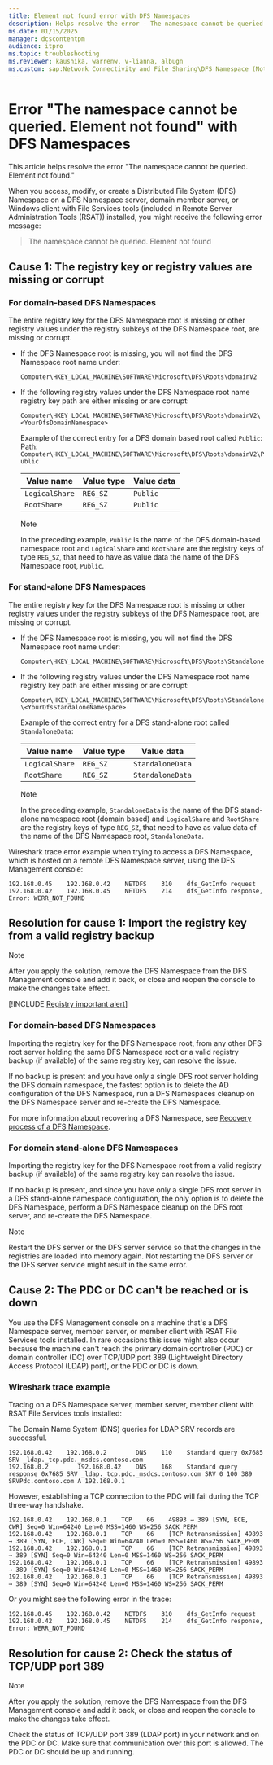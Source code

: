 ```yaml
---
title: Element not found error with DFS Namespaces
description: Helps resolve the error - The namespace cannot be queried. Element not found.
ms.date: 01/15/2025
manager: dcscontentpm
audience: itpro
ms.topic: troubleshooting
ms.reviewer: kaushika, warrenw, v-lianna, albugn
ms.custom: sap:Network Connectivity and File Sharing\DFS Namespace (Not Replication), csstroubleshoot
---
```

# Error "The namespace cannot be queried. Element not found" with DFS Namespaces

This article helps resolve the error "The namespace cannot be queried. Element not found."

When you access, modify, or create a Distributed File System (DFS) Namespace on a DFS Namespace server, domain member server, or Windows client with File Services tools (included in Remote Server Administration Tools (RSAT)) installed, you might receive the following error message:

> The namespace cannot be queried. Element not found

## Cause 1: The registry key or registry values are missing or corrupt

### For domain-based DFS Namespaces

The entire registry key for the DFS Namespace root is missing or other registry values under the registry subkeys of the DFS Namespace root, are missing or corrupt.

- If the DFS Namespace root is missing, you will not find the DFS Namespace root name under:

  `Computer\HKEY_LOCAL_MACHINE\SOFTWARE\Microsoft\DFS\Roots\domainV2`

- If the following registry values under the DFS Namespace root name registry key path are either missing or are corrupt:

  `Computer\HKEY_LOCAL_MACHINE\SOFTWARE\Microsoft\DFS\Roots\domainV2\<YourDfsDomainNamespace>`

  Example of the correct entry for a DFS domain based root called `Public`:  
  Path: `Computer\HKEY_LOCAL_MACHINE\SOFTWARE\Microsoft\DFS\Roots\domainV2\Public`

  |Value name  |Value type  |Value data  |
  |---------|---------|---------|
  |`LogicalShare`     |`REG_SZ`         |`Public`         |
  |`RootShare`     |`REG_SZ`         |`Public`         |

  > [!NOTE]
  > In the preceding example, `Public` is the name of the DFS domain-based namespace root and `LogicalShare` and `RootShare` are the registry keys of type `REG_SZ`, that need to have as value data the name of the DFS Namespace root, `Public`.
  
### For stand-alone DFS Namespaces

The entire registry key for the DFS Namespace root is missing or other registry values under the registry subkeys of the DFS Namespace root, are missing or corrupt.

- If the DFS Namespace root is missing, you will not find the DFS Namespace root name under:

  `Computer\HKEY_LOCAL_MACHINE\SOFTWARE\Microsoft\DFS\Roots\Standalone`

- If the following registry values under the DFS Namespace root name registry key path are either missing or are corrupt:

  `Computer\HKEY_LOCAL_MACHINE\SOFTWARE\Microsoft\DFS\Roots\Standalone\<YourDfsStandaloneNamespace>`

  Example of the correct entry for a DFS stand-alone root called `StandaloneData`:  

  |Value name  |Value type  |Value data  |
  |---------|---------|---------|
  |`LogicalShare`     |`REG_SZ`         |`StandaloneData`         |
  |`RootShare`     |`REG_SZ`         |`StandaloneData`         |

  > [!NOTE]
  > In the preceding example, `StandaloneData` is the name of the DFS stand-alone namespace root (domain based) and `LogicalShare` and `RootShare` are the registry keys of type `REG_SZ`, that need to have as value data of the name of the DFS Namespace root, `StandaloneData`.  

Wireshark trace error example when trying to access a DFS Namespace, which is hosted on a remote DFS Namespace server, using the DFS Management console:

```output
192.168.0.45    192.168.0.42    NETDFS    310    dfs_GetInfo request 
192.168.0.42    192.168.0.45    NETDFS    214    dfs_GetInfo response, Error: WERR_NOT_FOUND
```

## Resolution for cause 1: Import the registry key from a valid registry backup

> [!NOTE]
> After you apply the solution, remove the DFS Namespace from the DFS Management console and add it back, or close and reopen the console to make the changes take effect.

[!INCLUDE [Registry important alert](../../includes/registry-important-alert.md)]

### For domain-based DFS Namespaces

Importing the registry key for the DFS Namespace root, from any other DFS root server holding the same DFS Namespace root or a valid registry backup (if available) of the same registry key, can resolve the issue.

If no backup is present and you have only a single DFS root server holding the DFS domain namespace, the fastest option is to delete the AD configuration of the DFS Namespace, run a DFS Namespaces cleanup on the DFS Namespace server and re-create the DFS Namespace. 

For more information about recovering a DFS Namespace, see [Recovery process of a DFS Namespace](recovery-process-of-dfs-namespace.md).

### For domain stand-alone DFS Namespaces

Importing the registry key for the DFS Namespace root from a valid registry backup (if available) of the same registry key can resolve the issue.

If no backup is present, and since you have only a single DFS root server in a DFS stand-alone namespace configuration, the only option is to delete the DFS Namespace, perform a DFS Namespace cleanup on the DFS root server, and re-create the DFS Namespace.

> [!NOTE]
> Restart the DFS server or the DFS server service so that the changes in the registries are loaded into memory again. Not restarting the DFS server or the DFS server service might result in the same error.

## Cause 2: The PDC or DC can't be reached or is down

You use the DFS Management console on a machine that's a DFS Namespace server, member server, or member client with RSAT File Services tools installed. In rare occasions this issue might also occur because the machine can't reach the primary domain controller (PDC) or domain controller (DC) over TCP/UDP port 389 (Lightweight Directory Access Protocol (LDAP) port), or the PDC or DC is down.
  
### Wireshark trace example

Tracing on a DFS Namespace server, member server, member client with RSAT File Services tools installed:

The Domain Name System (DNS) queries for LDAP SRV records are successful.

```output
192.168.0.42    192.168.0.2        DNS    110    Standard query 0x7685 SRV _ldap._tcp.pdc._msdcs.contoso.com
192.168.0.2        192.168.0.42    DNS    168    Standard query response 0x7685 SRV _ldap._tcp.pdc._msdcs.contoso.com SRV 0 100 389 SRVPdc.contoso.com A 192.168.0.1
```

However, establishing a TCP connection to the PDC will fail during the TCP three-way handshake.

```output
192.168.0.42    192.168.0.1    TCP    66    49893 → 389 [SYN, ECE, CWR] Seq=0 Win=64240 Len=0 MSS=1460 WS=256 SACK_PERM
192.168.0.42    192.168.0.1    TCP    66    [TCP Retransmission] 49893 → 389 [SYN, ECE, CWR] Seq=0 Win=64240 Len=0 MSS=1460 WS=256 SACK_PERM
192.168.0.42    192.168.0.1    TCP    66    [TCP Retransmission] 49893 → 389 [SYN] Seq=0 Win=64240 Len=0 MSS=1460 WS=256 SACK_PERM
192.168.0.42    192.168.0.1    TCP    66    [TCP Retransmission] 49893 → 389 [SYN] Seq=0 Win=64240 Len=0 MSS=1460 WS=256 SACK_PERM
192.168.0.42    192.168.0.1    TCP    66    [TCP Retransmission] 49893 → 389 [SYN] Seq=0 Win=64240 Len=0 MSS=1460 WS=256 SACK_PERM
```

Or you might see the following error in the trace:

```output
192.168.0.45    192.168.0.42    NETDFS    310    dfs_GetInfo request 
192.168.0.42    192.168.0.45    NETDFS    214    dfs_GetInfo response, Error: WERR_NOT_FOUND
```

## Resolution for cause 2: Check the status of TCP/UDP port 389

> [!NOTE]
> After you apply the solution, remove the DFS Namespace from the DFS Management console and add it back, or close and reopen the console to make the changes take effect.

Check the status of TCP/UDP port 389 (LDAP port) in your network and on the PDC or DC. Make sure that communication over this port is allowed. The PDC or DC should be up and running.
